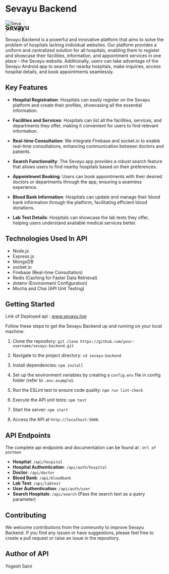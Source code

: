 # Sevayu Backend
<img src="https://github.com/Sevayu01/Sevayu_backend/assets/97088265/349dc8a1-4a0b-411c-b21e-489c99560bf6" alt="Sevayu Logo" width="60" height="60" style = "position: absolute;">

## Sevayu
Sevayu Backend is a powerful and innovative platform that aims to solve the problem of hospitals lacking individual websites. Our platform provides a uniform and centralized solution for all hospitals, enabling them to register and showcase their facilities, information, and appointment services in one place – the Sevayu website. Additionally, users can take advantage of the Sevayu Android app to search for nearby hospitals, make inquiries, access hospital details, and book appointments seamlessly.
## Key Features

- **Hospital Registration**: Hospitals can easily register on the Sevayu platform and create their profiles, showcasing all the essential information.

- **Facilities and Services**: Hospitals can list all the facilities, services, and departments they offer, making it convenient for users to find relevant information.

- **Real-time Consultation**: We integrate Firebase and socket.io to enable real-time consultations, enhancing communication between doctors and patients.

- **Search Functionality**: The Sevayu app provides a robust search feature that allows users to find nearby hospitals based on their preferences.

- **Appointment Booking**: Users can book appointments with their desired doctors or departments through the app, ensuring a seamless experience.

- **Blood Bank Information**: Hospitals can update and manage their blood bank information through the platform, facilitating efficient blood donations.

- **Lab Test Details**: Hospitals can showcase the lab tests they offer, helping users understand available medical services better.

## Technologies Used In API

- Node.js
- Express.js
- MongoDB
- socket.io
- Firebase (Real-time Consultation)
- Redis (Caching for Faster Data Retrieval)
- dotenv (Environment Configuration)
- Mocha and Chai (API Unit Testing)

## Getting Started
Link of Deployed api : <a href = 'www.sevayu.live' > www.sevayu.live </a>

Follow these steps to get the Sevayu Backend up and running on your local machine:

1. Clone the repository: `git clone https://github.com/your-username/sevayu-backend.git`

2. Navigate to the project directory: `cd sevayu-backend`

3. Install dependencies: `npm install`

4. Set up the environment variables by creating a `config.env` file in config folder (refer to `.env.example`).

5. Run the ESLint test to ensure code quality: `npm run lint-check`

6. Execute the API unit tests: `npm test`

7. Start the server: `npm start`

8. Access the API at `http://localhost:5000`.

## API Endpoints
The complete api endpoints and documentation can be found at : `Url of postman`
- **Hospital**: `/api/hospital`
- **Hospital Authentication**: `/api/auth/hospital`
- **Doctor**: `/api/doctor`
- **Blood Bank**: `/api/bloodbank`
- **Lab Test**: `/api/labtest`
- **User Authentication**: `/api/auth/user`
- **Search Hospitals**: `/api/search` (Pass the search text as a query parameter)

## Contributing

We welcome contributions from the community to improve Sevayu Backend. If you find any issues or have suggestions, please feel free to create a pull request or raise an issue in the repository.

## Author of API
Yogesh Saini

